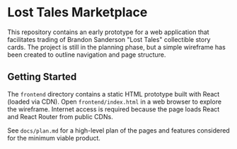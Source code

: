 # Lost Tales Marketplace

This repository contains an early prototype for a web application that
facilitates trading of Brandon Sanderson "Lost Tales" collectible story
cards. The project is still in the planning phase, but a simple
wireframe has been created to outline navigation and page structure.

## Getting Started

The `frontend` directory contains a static HTML prototype built with
React (loaded via CDN). Open `frontend/index.html` in a web browser to
explore the wireframe. Internet access is required because the page
loads React and React Router from public CDNs.

See `docs/plan.md` for a high-level plan of the pages and features
considered for the minimum viable product.
